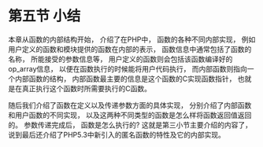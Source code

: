 # 第五节 小结
本章从函数的内部结构开始， 介绍了在PHP中， 函数的各种不同内部实现， 例如用户定义的函数和模块提供的函数在内部的表示，
函数信息中通常包括了函数的名称， 所能接受的参数信息等， 用户定义的函数则会包括该函数编译好的op_array信息，
以便在函数执行的时候能将用户代码执行， 而内部函数则指向一个内部函数的结构， 内部函数最主要的信息是这个函数的C实现函数指针，
也就是在真正执行这个函数时所需要执行的C函数。

随后我们介绍了函数在定义以及传递参数方面的具体实现， 分别介绍了内部函数和用户函数的不同实现， 以及这两种不同类型的函数是怎么样将函数返回值返回的。
参数传递完成后， 函数是怎么执行的? 这就是第三小节主要介绍的内容了， 说到最后还介绍了PHP5.3中新引入的匿名函数的特性及它的内部实现。
